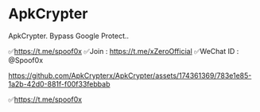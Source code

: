 # ApkCrypter
ApkCrypter.
Bypass Google Protect..

✅https://t.me/spoof0x
✅Join : https://t.me/xZeroOfficial
✅WeChat ID : @Spoof0x


https://github.com/ApkCrypterx/ApkCrypter/assets/174361369/783e1e85-1a2b-42d0-881f-f00f33febbab


✅https://t.me/spoof0x
